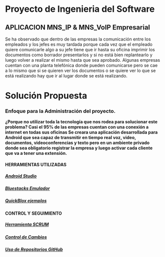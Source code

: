 

<h1><strong>Proyecto de Ingenieria del Software </strong></h1>
<h2> APLICACION MNS_IP & MNS_VoIP Empresarial </h2>

Se ha observado que dentro de las empresas la comunicación entre los empleados y los jefes es
muy tardada porque cada vez que el empleado quiere comunicarle algo a su jefe tiene que ir hasta
su oficina imprimir los documentos como borrador presentarlos y si no está bien replantearlo y
luego volver a realizar el mismo hasta que sea aprobado.
Algunas empresas cuentan con una planta telefónica donde pueden comunicarse pero se cae a lo
mismo que si se quieren ver los documentos o se quiere ver lo que se está realizando hay que ir al
lugar donde se está realizando.
<h1>Solución Propuesta</h1>
<h3>Enfoque para la Administración del proyecto.</h3>

   <strong> ¿Porque no utilizar toda la tecnología que nos rodea para solucionar este problema?<strong>
    Casi el 95% de las empresas cuentan con una conexión a internet en todas sus oficinas
    Se creara una aplicación desarrollada para Android que sea capaz de transmitir en tiempo real voz,
    video, documentos, videoconferencias y texto pero en un ambiente privado donde sea obligatorio
    registrar la empresa y luego activar cada cliente que va a tener una extensión.

<h4>HERRAMIENTAS UTILIZADAS</h4>
<h5><strong><a href="https://developer.android.com/sdk/index.html">Android Studio</a></strong></h5>
<h5><strong><a href="www.bluestacks.com/download.html">Bluestacks Emulador</a></strong></h5>
<h5><strong><a href="https://quickblox.com/">QuickBlox ejemplos</a></strong></h5>

<h4>CONTROL Y SEGUIMIENTO</h4>
<h5><strong><a href="https://trello.com/b/AN3wIsd1/mns-ip">Herramienta SCRUM</a></strong></h5>
<h5><strong><a href="https://docs.google.com/spreadsheets/d/1JclyDr-fP-XY3Dr0PUaOmLXUje1BGuVbYEjyYENIi18/edit#gid=0">Control de Cambios</a></strong></h5>
<h5><strong><a href="https://github.com/ProjectING/Proyecto-Ingenieria-del-Software.git">Uso de Repositorios GitHub</a></strong></h5>
